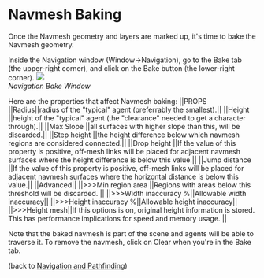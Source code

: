 Navmesh Baking
==============


Once the Navmesh geometry and layers are marked up, it's time to bake the Navmesh geometry. 

Inside the Navigation window (<span class=menu>Window->Navigation</span>), go to the <span class=menu>Bake</span> tab (the upper-right corner), and click on the <span class=menu>Bake</span> button (the lower-right corner).
![](http://docwiki.hq.unity3d.com/uploads/Main/NavigationBakeWindow.png)  
_Navigation Bake Window_

Here are the properties that affect Navmesh baking: 
||PROPS
||<span class=component>Radius</span>||radius of the "typical" agent (preferrably the smallest).||
||<span class=component>Height</span> ||height of the "typical" agent (the "clearance" needed to get a character through).||
||<span class=component>Max Slope</span> ||all surfaces with higher slope than this, will be discarded.||
||<span class=component>Step height</span> ||the height difference below which navmesh regions are considered connected.||
||<span class=component>Drop height</span> ||If the value of this property is positive, off-mesh links will be placed for adjacent navmesh surfaces where the height difference is below this value.||
||<span class=component>Jump distance</span> ||If the value of this property is positive, off-mesh links will be placed for adjacent navmesh surfaces where the horizontal distance is below this value.||
||<span class=component>Advanced</span>||
||>>><span class=component>Min region area</span> ||Regions with areas below this threshold will be discarded. ||
||>>><span class=component>Width inaccuracy %</span>||Allowable width inaccuracy||
||>>><span class=component>Height inaccuracy %</span>||Allowable height inaccuracy||
||>>><span class=component>Height mesh</span>||If this options is on, original height information is stored. This has performance implications for speed and memory usage. ||

Note that the baked navmesh is part of the scene and agents will be able to traverse it. To remove the navmesh, click on <span class=menu>Clear</span> when you're in the <span class=menu>Bake</span> tab.

(back to [Navigation and Pathfinding](NavmeshandPathfinding))

